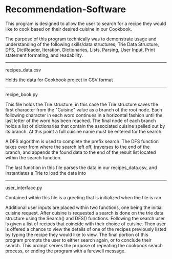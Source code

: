 # Recommendation-Software
This program is designed to allow the user to search for a recipe they would like to cook based on their desired cuisine in our Cookbook.

The purpose of this program technically was to demonstrate usage and understanding of the following skills/data structures; Trie Data Structure, DFS, DictReader, Iteration, Dictionaries, Lists, Parsing, User Input, Print statement formating, and readability.
________________
recipes_data.csv

Holds the data for Cookbook project in CSV format
______________
recipe_book.py

This file holds the Trie structure, in this case the Trie structure saves the first character from the "Cuisine" value as a branch of the root node. Each following character in each word continues in a horizontal fashion until the last letter of the word has been reached. The final node of each branch holds a list of dictionaries that contain the associated cuisine spelled out by its branch. At this point a full cuisine name must be entered for the search.

A DFS algorithm is used to complete the prefix search. The DFS function takes over from where the search left off, traverses to the end of the branch, and appends the found data to the end of the result list located within the search function. 

The last function in this file parses the data in our recipes_data.csv, and instantiates a Trie to load the data into
_________________
user_interface.py

Contained within this file is a greeting that is initialized when the file is ran.

Additional user inputs are placed within two functions, one being the initial cuisine request.
After cuisine is requested a search is done on the trie data structure using the Search() and DFS() functions.
Following the search user is given a list of recipes that coincide with their choice of cuisine. Then user is offered a chance to view the details of one of the recipes previously listed by typing the recipe they would like to view. The final portion of this program prompts the user to either search again, or to conclude their search. This prompt serves the purpose of repeating the cookbook search process, or ending the program with a farewell message. 

